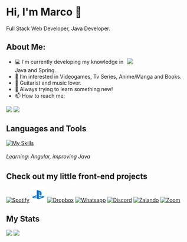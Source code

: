 Hi, I'm Marco :wave:
===================

Full Stack Web Developer, Java Developer.

About Me:
----

<img align="right" width="35%" src="https://i.ibb.co/RPyk60b/coding-image.png">

- :computer: I'm currently developing my knowledge in Java and Spring.
- 👀 I’m interested in Videogames, Tv Series, Anime/Manga and Books.
- :guitar: Guitarist and music lover.
- :telescope: Always trying to learn something new!
- 📫 How to reach me:

<a href="https://www.linkedin.com/in/marco-cafasso/" /><img src="https://img.shields.io/badge/LinkedIn-0077B5?style=for-the-badge&logo=linkedin&logoColor=white" /><a/>
<a href="mailto:marcocafassog@gmail.com" /><img src="https://img.shields.io/badge/Gmail-D14836?style=for-the-badge&logo=gmail&logoColor=white" /><a/>


Languages and Tools
------

[![My Skills](https://skills.thijs.gg/icons?i=html,css,scss,bootstrap,js,vue,mysql,php,laravel,java,spring)](https://skills.thijs.gg)

###### Learning: Angular, improving Java

Check out my little front-end projects
------

<div>
<a href="https://markcaf.github.io/html-css-spotifyweb/"><img src="https://upload.wikimedia.org/wikipedia/commons/thumb/1/19/Spotify_logo_without_text.svg/2048px-Spotify_logo_without_text.svg.png"  title="Spotify" alt="Spotify" width="40" height="40"/></a>
<a href="https://markcaf.github.io/htmlcss-playstation/"><img src="https://github.com/ErJump/htmlcss-playstation/blob/main/img/play_logo.svg"  title="PlayStation" alt="PlayStation" width="40" height="40"/></a>
<a href="https://markcaf.github.io/htmlcss-dropbox/"><img src="https://aem.dropbox.com/cms/content/dam/dropbox/www/en-us/branding/app-dropbox-android@2x.png"  title="Dropbox" alt="Dropbox" width="40" height="40"/></a>
<a href="https://markcaf.github.io/vue-boolzapp/"><img src="https://upload.wikimedia.org/wikipedia/commons/thumb/6/6b/WhatsApp.svg/2044px-WhatsApp.svg.png"  title="Whatsapp" alt="Whatsapp" width="40" height="40"/></a>
<a href="https://markcaf.github.io/htmlcss-discord/"><img src="https://assets-global.website-files.com/6257adef93867e50d84d30e2/636e0a69f118df70ad7828d4_icon_clyde_blurple_RGB.svg"  title="Discord" alt="Discord" width="40" height="40"/></a>
<a href="https://markcaf.github.io/html-css-boolando/"><img src="https://avatars.githubusercontent.com/u/1564818?s=200&v=4" title="Zalando" alt="Zalando" width="40" height="40"/></a>
<a href="https://markcaf.github.io/html-css-zoom/"><img src="https://www.freepnglogos.com/uploads/zoom-logo-png/zoom-logo-video-icon-in-circle-7.png" title="Zoom" alt="Zoom" width="40" height="40"/></a>
</div>

My Stats
--------
<img width="450" src="https://github-readme-stats.vercel.app/api?username=markcaf&show_icons=true&theme=radical"> 
<img width="450" src="https://github-readme-stats.vercel.app/api/top-langs/?username=markcaf&layout=compact&theme=radical"/>

